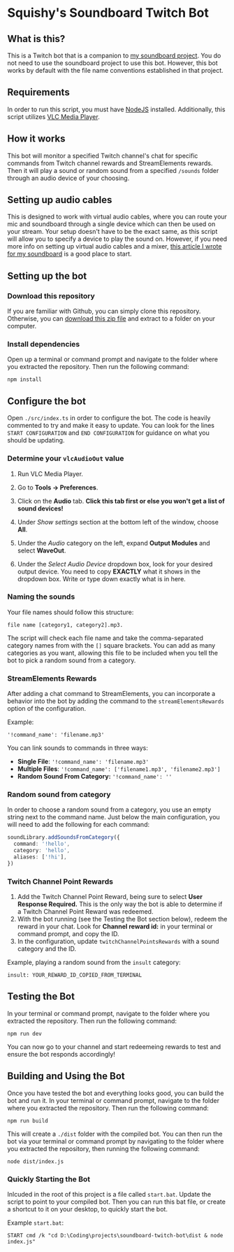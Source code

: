 # Squishy's Soundboard Twitch Bot

## What is this?

This is a Twitch bot that is a companion to [my soundboard project](https://github.com/joshwaiam/soundboard).
You do not need to use the soundboard project to use this bot. However, this bot works by default
with the file name conventions established in that project.

## Requirements

In order to run this script, you must have [NodeJS](https://nodejs.org/en/download/) installed. Additionally, this script
utilizes [VLC Media Player](https://www.videolan.org/vlc/download-windows.html).

## How it works

This bot will monitor a specified Twitch channel's chat for specific commands from Twitch channel rewards and StreamElements rewards.
Then it will play a sound or random sound from a specified `/sounds` folder through an audio device of your choosing.

## Setting up audio cables

This is designed to work with virtual audio cables, where you can route your mic and soundboard through a single device
which can then be used on your stream. Your setup doesn't have to be the exact same, as this script will
allow you to specify a device to play the sound on. However, if you need more info on setting up virtual audio cables and a
mixer, [this article I wrote for my soundboard](https://joshpayette.dev/posts/introducing-my-ultimate-soundboard) is a good place to start.

## Setting up the bot

### Download this repository

If you are familiar with Github, you can simply clone this repository. Otherwise, you can [download this zip file](https://github.com/joshwaiam/soundboard-twitch-bot/archive/refs/heads/main.zip) and
extract to a folder on your computer.

### Install dependencies

Open up a terminal or command prompt and navigate to the folder where you extracted the repository. Then run the following command:

`npm install`

## Configure the bot

Open `./src/index.ts` in order to configure the bot. The code is heavily commented to try and
make it easy to update. You can look for the lines `START CONFIGURATION` and `END CONFIGURATION` for guidance
on what you should be updating.

### Determine your `vlcAudioOut` value

1. Run VLC Media Player.

1. Go to **Tools -> Preferences**.

1. Click on the **Audio** tab. **Click this tab first or else you won't get a list of sound devices!**

1. Under _Show settings_ section at the bottom left of the window, choose **All**.

1. Under the _Audio_ category on the left, expand **Output Modules** and select **WaveOut**.

1. Under the _Select Audio Device_ dropdown box, look for your desired output device. You need to copy **EXACTLY** what it shows in the dropdown box. Write or type down exactly what is in here.

### Naming the sounds

Your file names should follow this structure:

`file name [category1, category2].mp3.`

The script will check each file name and take the comma-separated category names from with the `[]`
square brackets. You can add as many categories as you want, allowing this file to be included
when you tell the bot to pick a random sound from a category.

### StreamElements Rewards

After adding a chat command to StreamElements, you can incorporate a behavior into the bot by
adding the command to the `streamElementsRewards` option of the configuration.

Example:

`'!command_name': 'filename.mp3'`

You can link sounds to commands in three ways:

- **Single File**: `'!command_name': 'filename.mp3'`
- **Multiple Files**: `'!command_name': ['filename1.mp3', 'filename2.mp3']`
- **Random Sound From Category:** `'!command_name': ''`

### Random sound from category

In order to choose a random sound from a category, you use an empty string next to the command name.
Just below the main configuration, you will need to add the following for each command:

```typescript
soundLibrary.addSoundsFromCategory({
  command: '!hello',
  category: 'hello',
  aliases: ['!hi'],
})
```

### Twitch Channel Point Rewards

1. Add the Twitch Channel Point Reward, being sure to select **User Response Required.** This is the only way
   the bot is able to determine if a Twitch Channel Point Reward was redeemed.
1. With the bot running (see the Testing the Bot section below), redeem the reward in your chat. Look for
   **Channel reward id:** in your terminal or command prompt, and copy the ID.
1. In the configuration, update `twitchChannelPointsRewards` with a sound category and the ID.

Example, playing a random sound from the `insult` category:

`insult: YOUR_REWARD_ID_COPIED_FROM_TERMINAL`

## Testing the Bot

In your terminal or command prompt, navigate to the folder where you extracted the repository. Then run the following command:

`npm run dev`

You can now go to your channel and start redeemeing rewards to test and ensure the bot responds accordingly!

## Building and Using the Bot

Once you have tested the bot and everything looks good, you can build the bot and run it. In your terminal or command prompt, navigate to the folder where you extracted the repository. Then run the following command:

`npm run build`

This will create a `./dist` folder with the compiled bot. You can then run the bot via your terminal or command prompt by navigating to the folder where you extracted the repository, then running the following command:

`node dist/index.js`

### Quickly Starting the Bot

Inlcuded in the root of this project is a file called `start.bat`. Update the script to point to
your compiled bot. Then you can run this bat file, or create a shortcut to it on your desktop, to quickly start the bot.

Example `start.bat`:

`START cmd /k "cd D:\Coding\projects\soundboard-twitch-bot\dist & node index.js"`
